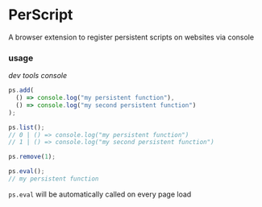 # PerScript

A browser extension to register persistent scripts on websites via console

### usage

*dev tools console*

```javascript
ps.add(
  () => console.log("my persistent function"),
  () => console.log("my second persistent function")
);

ps.list();
// 0 | () => console.log("my persistent function")
// 1 | () => console.log("my second persistent function")

ps.remove(1);

ps.eval();
// my persistent function
```

`ps.eval` will be automatically called on every page load
